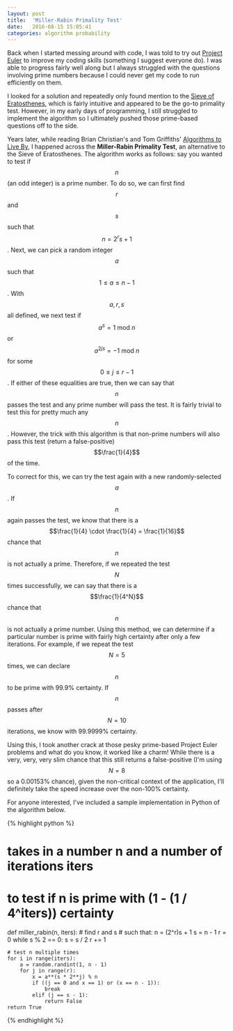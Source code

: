 ```yaml
---
layout: post
title:  'Miller-Rabin Primality Test'
date:   2016-08-15 15:05:41
categories: algorithm probability
---
```


Back when I started messing around with code, I was told to try out [Project Euler](https://projecteuler.net/) to improve my coding skills (something I suggest everyone do). I was able to progress fairly well along but I always struggled with the questions involving prime numbers because I could never get my code to run efficiently on them.

I looked for a solution and repeatedly only found mention to the [Sieve of Eratosthenes](https://en.wikipedia.org/wiki/Sieve_of_Eratosthenes), which is fairly intuitive and appeared to be the go-to primality test. However, in my early days of programming, I still struggled to implement the algorithm so I ultimately pushed those prime-based questions off to the side.

Years later, while reading Brian Christian's and Tom Griffiths' [Algorithms to Live By](https://www.amazon.com/Algorithms-Live-Computer-Science-Decisions/dp/1627790365), I happened across the **Miller-Rabin Primality Test**, an alternative to the Sieve of Eratosthenes. The algorithm works as follows: say you wanted to test if $$n$$ (an odd integer) is a prime number. To do so, we can first find $$r$$ and $$s$$ such that $$n = 2^r s + 1$$. Next, we can pick a random integer $$a$$ such that $$1 \leq a \leq n - 1$$. With $$a, r, s$$ all defined, we next test if $$a^s = 1 \textrm{  mod  } n$$ or $$a^{2js} = -1 \textrm{  mod  } n$$ for some $$0 \leq j \leq r - 1$$. If either of these equalities are true, then we can say that $$n$$ passes the test and any prime number will pass the test. It is fairly trivial to test this for pretty much any $$n$$. However, the trick with this algorithm is that non-prime numbers will also pass this test (return a false-positive) $$\frac{1}{4}$$ of the time.

To correct for this, we can try the test again with a new randomly-selected $$a$$. If $$n$$ again passes the test, we know that there is a $$\frac{1}{4} \cdot \frac{1}{4} = \frac{1}{16}$$ chance that $$n$$ is not actually a prime. Therefore, if we repeated the test $$N$$ times successfully, we can say that there is a $$\frac{1}{4^N}$$ chance that $$n$$ is not actually a prime number. Using this method, we can determine if a particular number is prime with fairly high certainty after only a few iterations. For example, if we repeat the test $$N = 5$$ times, we can declare $$n$$ to be prime with 99.9% certainty. If $$n$$ passes after $$N = 10$$ iterations, we know with 99.9999% certainty.

Using this, I took another crack at those pesky prime-based Project Euler problems and what do you know, it worked like a charm! While there is a very, very, very slim chance that this still returns a false-positive (I'm using $$N = 8$$ so a 0.00153% chance), given the non-critical context of the application, I'll definitely take the speed increase over the non-100% certainty.

For anyone interested, I've included a sample implementation in Python of the algorithm below.

{% highlight python %}
# takes in a number n and a number of iterations iters
# to test if n is prime with (1 - (1 / 4^iters)) certainty
def miller_rabin(n, iters):
    # find r and s
    # such that: n = (2^r)s + 1
    s = n - 1
    r = 0
    while s % 2 == 0:
        s = s / 2
        r += 1

    # test n multiple times
    for i in range(iters):
        a = random.randint(1, n - 1)
        for j in range(r):
            x = a**(s * 2**j) % n
            if ((j == 0 and x == 1) or (x == n - 1)):
                break
            elif (j == s - 1):
                return False
    return True
{% endhighlight %}







